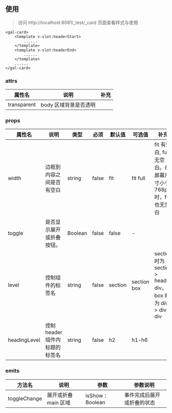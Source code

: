 ## 使用

> 访问 http://localhost:8081/\_test/\_card 页面查看样式与使用

```
<gal-card>
	<template v-slot:headerStart>
		......
	</template>
	<template v-slot:headerEnd>
		......
	</template>
	......
</gal-card>
```

### attrs

| 属性名      | 说明                  | 补充 |
| ----------- | --------------------- | ---- |
| transparent | body 区域背景是否透明 |      |

### props

| 属性名       | 说明                           | 类型    | 必须  | 默认值  | 可选值      | 补充                                                           |
| ------------ | ------------------------------ | ------- | ----- | ------- | ----------- | -------------------------------------------------------------- |
| width        | 边框到内容之间是否有空白       | string  | false | fit     | fit full    | fit 有空白, full 无空白。在屏幕尺寸小于 768px 时，fit 也无空白 |
| toggle       | 是否显示展开或折叠按钮。       | Boolean | false | false   | -           |                                                                |
| level        | 控制组件的标签名               | string  | false | section | section box | section 时为 sectin > header div，box 时 为 div > div div      |
| headingLevel | 控制 header 组件内标题的标签名 | string  | false | h2      | h1-h6       |                                                                |

### emits

| 方法名       | 说明                 | 参数            | 参数说明                   |
| ------------ | -------------------- | --------------- | -------------------------- |
| toggleChange | 展开或折叠 main 区域 | isShow：Boolean | 事件完成后展开或折叠的状态 |

